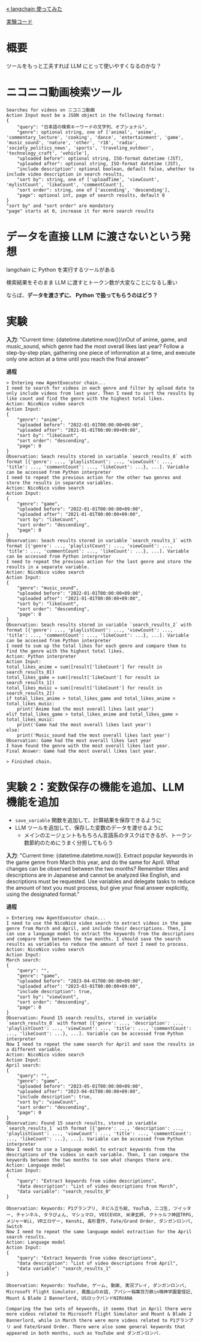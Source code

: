 [« langchain 使ってみた](./02_langchain.md)

[実験コード](./code/python_analysis_agent.py)

# 概要

ツールをもっと工夫すれば LLM にとって使いやすくなるのかな？

# ニコニコ動画検索ツール

```
Searches for videos on ニコニコ動画
Action Input must be a JSON object in the following format:
{
    "query": "日本語の検索キーワードの文字列、オプショナル",
    "genre": optional string, one of ['animal', 'anime', 'commentary_lecture', 'cooking', 'dance', 'entertainment', 'game', 'music_sound', 'nature', 'other', 'r18', 'radio', 'society_politics_news', 'sports', 'traveling_outdoor', 'technology_craft', 'vehicle'],
    "uploaded before": optional string, ISO-format datetime (JST),
    "uploaded after": optional string, ISO-format datetime (JST),
    "include description": optional boolean, default false, whether to include video description in search results,
    "sort by": string, one of ['uploadTime', 'viewCount', 'mylistCount', 'likeCount', 'commentCount'],
    "sort order": string, one of ['ascending', 'descending'],
    "page": optional int, page of search results, default 0
}
"sort by" and "sort order" are mandatory
"page" starts at 0, increase it for more search results
```

# データを直接 LLM に渡さないという発想

langchain に Python を実行するツールがある

検索結果をそのまま LLM に渡すとトークン数が大変なことになるし重い

ならば、**データを渡さずに、 Python で扱ってもらうのはどう？**

# 実験

**入力**: "Current time: {datetime.datetime.now()}\nOut of anime, game, and music_sound, which genre had the most overall likes last year? Follow a step-by-step plan, gathering one piece of information at a time, and execute only one action at a time until you reach the final answer"

**過程**

```
> Entering new AgentExecutor chain...
I need to search for videos in each genre and filter by upload date to only include videos from last year. Then I need to sort the results by like count and find the genre with the highest total likes.
Action: NicoNico video search
Action Input:
{
    "genre": "anime",
    "uploaded before": "2022-01-01T00:00:00+09:00",
    "uploaded after": "2021-01-01T00:00:00+09:00",
    "sort by": "likeCount",
    "sort order": "descending",
    "page": 0
}
Observation: Seach results stored in variable `search_results_0` with format [{'genre': ..., 'playlistCount': ..., 'viewCount': ..., 'title': ..., 'commentCount': ..., 'likeCount': ...}, ...]. Variable can be accessed from Python interpreter
I need to repeat the previous action for the other two genres and store the results in separate variables.
Action: NicoNico video search
Action Input:
{
    "genre": "game",
    "uploaded before": "2022-01-01T00:00:00+09:00",
    "uploaded after": "2021-01-01T00:00:00+09:00",
    "sort by": "likeCount",
    "sort order": "descending",
    "page": 0
}
Observation: Seach results stored in variable `search_results_1` with format [{'genre': ..., 'playlistCount': ..., 'viewCount': ..., 'title': ..., 'commentCount': ..., 'likeCount': ...}, ...]. Variable can be accessed from Python interpreter
I need to repeat the previous action for the last genre and store the results in a separate variable.
Action: NicoNico video search
Action Input:
{
    "genre": "music_sound",
    "uploaded before": "2022-01-01T00:00:00+09:00",
    "uploaded after": "2021-01-01T00:00:00+09:00",
    "sort by": "likeCount",
    "sort order": "descending",
    "page": 0
}
Observation: Seach results stored in variable `search_results_2` with format [{'genre': ..., 'playlistCount': ..., 'viewCount': ..., 'title': ..., 'commentCount': ..., 'likeCount': ...}, ...]. Variable can be accessed from Python interpreter
I need to sum up the total likes for each genre and compare them to find the genre with the highest total likes.
Action: Python interpreter
Action Input:
total_likes_anime = sum([result['likeCount'] for result in search_results_0])
total_likes_game = sum([result['likeCount'] for result in search_results_1])
total_likes_music = sum([result['likeCount'] for result in search_results_2])
if total_likes_anime > total_likes_game and total_likes_anime > total_likes_music:
    print('Anime had the most overall likes last year')
elif total_likes_game > total_likes_anime and total_likes_game > total_likes_music:
    print('Game had the most overall likes last year')
else:
    print('Music_sound had the most overall likes last year')
Observation: Game had the most overall likes last year
I have found the genre with the most overall likes last year.
Final Answer: Game had the most overall likes last year.

> Finished chain.
```

# 実験 2：変数保存の機能を追加、LLM 機能を追加

- `save_variable` 関数を追加して、計算結果を保存できるように
- LLM ツールを追加して、保存した変数のデータを渡せるように
  - メインのエージェントももちろん言語系のタスクはできるが、トークン数節約のためにうまく分担してもらう

**入力**: "Current time: {datetime.datetime.now()}. Extract popular keywords in the game genre from March this year, and do the same for April. What changes can be observed between the two months? Remember titles and descriptions are in Japanese and cannot be analyzed like English, and descriptions must be requested. Use variables and delegate tasks to reduce the amount of text you must process, but give your final answer explicitly, using the designated format."

**過程**

```
> Entering new AgentExecutor chain...
I need to use the NicoNico video search to extract videos in the game genre from March and April, and include their descriptions. Then, I can use a language model to extract the keywords from the descriptions and compare them between the two months. I should save the search results as variables to reduce the amount of text I need to process.
Action: NicoNico video search
Action Input:
March search:
{
    "query": "",
    "genre": "game",
    "uploaded before": "2023-04-01T00:00:00+09:00",
    "uploaded after": "2023-03-01T00:00:00+09:00",
    "include description": true,
    "sort by": "viewCount",
    "sort order": "descending",
    "page": 0
}
Observation: Found 15 search results, stored in variable `search_results_0` with format [{'genre': ..., 'description': ..., 'playlistCount': ..., 'viewCount': ..., 'title': ..., 'commentCount': ..., 'likeCount': ...}, ...]. Variable can be accessed from Python interpreter
Now I need to repeat the same search for April and save the results in a different variable.
Action: NicoNico video search
Action Input:
April search:
{
    "query": "",
    "genre": "game",
    "uploaded before": "2023-05-01T00:00:00+09:00",
    "uploaded after": "2023-04-01T00:00:00+09:00",
    "include description": true,
    "sort by": "viewCount",
    "sort order": "descending",
    "page": 0
}
Observation: Found 15 search results, stored in variable `search_results_1` with format [{'genre': ..., 'description': ..., 'playlistCount': ..., 'viewCount': ..., 'title': ..., 'commentCount': ..., 'likeCount': ...}, ...]. Variable can be accessed from Python interpreter
Now I need to use a language model to extract keywords from the descriptions of the videos in each variable. Then, I can compare the keywords between the two months to see what changes there are.
Action: Language model
Action Input:
{
    "query": "Extract keywords from video descriptions",
    "data description": "List of video descriptions from March",
    "data variable": "search_results_0"
}

Observation: Keywords: P1グランプリ, ネビル立ち絵, YouTub, ニコ生, ツイッター, チャンネル, タラぴょん, マシュマロ, VOICEVOX, 米津玄師, クトゥルフ神話TRPG, メジャーWii, VRエロゲー, Kenshi, 高杉晋作, Fate/Grand Order, ダンガンロンパ, Switch
Now I need to repeat the same language model extraction for the April search results.
Action: Language model
Action Input:
{
    "query": "Extract keywords from video descriptions",
    "data description": "List of video descriptions from April",
    "data variable": "search_results_1"
}

Observation: Keywords: YouTube, ゲーム, 動画, 実況プレイ, ダンガンロンパ, Microsoft Flight Simulator, 鳳凰山のお話, アパシー稲葉百万鉄in鳴神学園霊怪記, Mount & Blade 2 Bannerlord, USロックバンドNIRVANA

Comparing the two sets of keywords, it seems that in April there were more videos related to Microsoft Flight Simulator and Mount & Blade 2 Bannerlord, while in March there were more videos related to P1グランプリ and Fate/Grand Order. There were also some general keywords that appeared in both months, such as YouTube and ダンガンロンパ.
```
